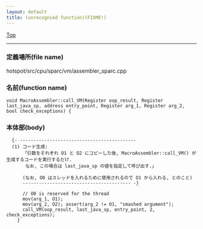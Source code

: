 ```yaml
---
layout: default
title: (unrecognied function)(FIXME!)
---
```

[Top](../index.html)

--- 
### 定義場所(file name)
hotspot/src/cpu/sparc/vm/assembler_sparc.cpp

### 名前(function name)
```
void MacroAssembler::call_VM(Register oop_result, Register last_java_sp, address entry_point, Register arg_1, Register arg_2, bool check_exceptions) {
```

### 本体部(body)
```
  {- -------------------------------------------
  (1) コード生成:
      「引数をそれぞれ O1 と O2 にコピーした後, MacroAssembler::call_VM() が生成するコードを実行するだけ.
       なお, この場合は last_java_sp の値を指定して呼び出す.」
    
      (なお, O0 はスレッドを入れるために使用されるので O1 から入れる, とのこと)
      ---------------------------------------- -}

	  // O0 is reserved for the thread
	  mov(arg_1, O1);
	  mov(arg_2, O2); assert(arg_2 != O1, "smashed argument");
	  call_VM(oop_result, last_java_sp, entry_point, 2, check_exceptions);
	}
	
```


